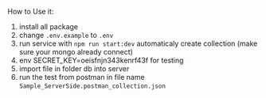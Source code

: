 How to Use it:

1. install all package
2. change `.env.example` to `.env`
2. run service with `npm run start:dev` automaticaly create collection (make sure your mongo already connect)
3. env SECRET_KEY=oeisfnjn343kenrf43f for testing
4. import file in folder db into server
5. run the test from postman in file name `Sample_ServerSide.postman_collection.json`
